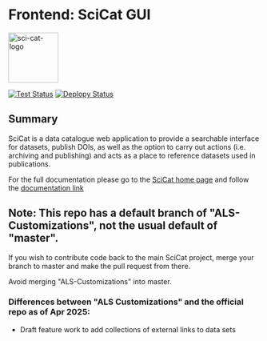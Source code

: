 # Frontend: SciCat GUI

<img src="https://github.com/als-computing/scicat-frontend-als/blob/master/src/assets/images/site-logo.png" alt="sci-cat-logo" width="100">

[![Test Status](https://github.com/als-computing/scicat-frontend-als/actions/workflows/test.yml/badge.svg?branch=ALS-Customizations)](https://github.com/als-computing/scicat-frontend-als/actions)
[![Deplopy Status](https://github.com/als-computing/scicat-frontend-als/actions/workflows/deploy.yml/badge.svg?branch=ALS-Customizations)](https://github.com/als-computing/scicat-frontend-als/actions)

## Summary

SciCat is a data catalogue web application to provide a searchable interface for datasets, publish DOIs,
as well as the option to carry out actions (i.e. archiving and publishing) and acts as a place to reference datasets used in publications.

For the full documentation please go to the [SciCat home page](https://scicatproject.github.io/) and follow the [documentation link](https://scicatproject.github.io/documentation)

## Note: This repo has a default branch of "ALS-Customizations", not the usual default of "master".

If you wish to contribute code back to the main SciCat project, merge your branch to master and make the pull request from there.

Avoid merging "ALS-Customizations" into master.

### Differences between "ALS Customizations" and the official repo as of Apr 2025:

* Draft feature work to add collections of external links to data sets